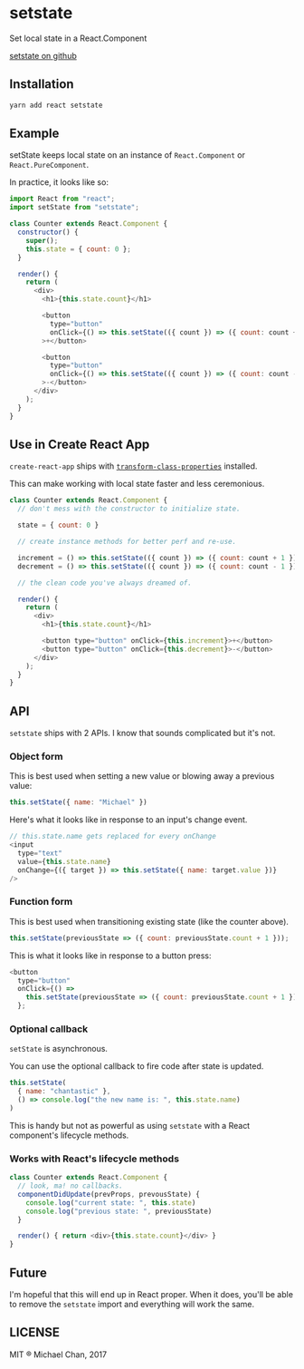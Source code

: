 # setstate
Set local state in a React.Component

[setstate on github](https://github.com/learnreact/setstate)

## Installation
```js
yarn add react setstate
```

## Example
setState keeps local state on an instance of `React.Component` or `React.PureComponent`.

In practice, it looks like so:

```js
import React from "react";
import setState from "setstate";

class Counter extends React.Component {
  constructor() {
    super();
    this.state = { count: 0 };
  }

  render() {
    return (
      <div>
        <h1>{this.state.count}</h1>

        <button
          type="button"
          onClick={() => this.setState(({ count }) => ({ count: count + 1 }))}
        >+</button>

        <button
          type="button"
          onClick={() => this.setState(({ count }) => ({ count: count - 1 }))}
        >-</button>
      </div>
    );
  }
}

```

## Use in Create React App
`create-react-app` ships with  [`transform-class-properties`](https://babeljs.io/docs/plugins/transform-class-properties/) installed.

This can make working with local state faster and less ceremonious.

```js
class Counter extends React.Component {
  // don't mess with the constructor to initialize state.

  state = { count: 0 }

  // create instance methods for better perf and re-use.

  increment = () => this.setState(({ count }) => ({ count: count + 1 }))
  decrement = () => this.setState(({ count }) => ({ count: count - 1 }))

  // the clean code you've always dreamed of.

  render() {
    return (
      <div>
        <h1>{this.state.count}</h1>

        <button type="button" onClick={this.increment}>+</button>
        <button type="button" onClick={this.decrement}>-</button>
      </div>
    );
  }
}
```

## API
`setstate` ships with 2 APIs.
I know that sounds complicated but it's not.

### Object form
This is best used when setting a new value or blowing away a previous value:

```js
this.setState({ name: "Michael" })
```

Here's what it looks like in response to an input's change event.

```js
// this.state.name gets replaced for every onChange
<input
  type="text"
  value={this.state.name}
  onChange={({ target }) => this.setState({ name: target.value })}
/>
```

### Function form
This is best used when transitioning existing state (like the counter above).

```js
this.setState(previousState => ({ count: previousState.count + 1 }));
```

This is what it looks like in response to a button press:

```js
<button
  type="button"
  onClick={() =>
    this.setState(previousState => ({ count: previousState.count + 1 }))
  };
```

### Optional callback
`setState` is asynchronous.

You can use the optional callback to fire code after state is updated.

```js
this.setState(
  { name: "chantastic" },
  () => console.log("the new name is: ", this.state.name)
)
```

This is handy but not as powerful as using `setstate` with a React component's lifecycle methods.

### Works with React's lifecycle methods
```js
class Counter extends React.Component {
  // look, ma! no callbacks.
  componentDidUpdate(prevProps, prevousState) {
    console.log("current state: ", this.state)
    console.log("previous state: ", previousState)
  }  

  render() { return <div>{this.state.count}</div> }
}
```

## Future
I'm hopeful that this will end up in React proper.
When it does, you'll be able to remove the `setstate` import and everything will work the same.

## LICENSE
MIT &reg; Michael Chan, 2017
